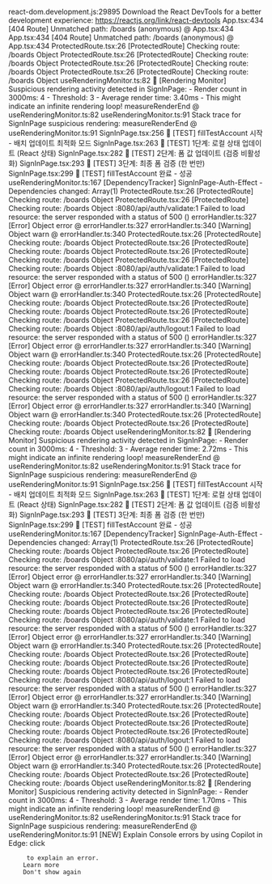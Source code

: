 react-dom.development.js:29895 Download the React DevTools for a better development experience: https://reactjs.org/link/react-devtools
App.tsx:434  [404 Route] Unmatched path: /boards
(anonymous) @ App.tsx:434
App.tsx:434  [404 Route] Unmatched path: /boards
(anonymous) @ App.tsx:434
ProtectedRoute.tsx:26 [ProtectedRoute] Checking route: /boards Object
ProtectedRoute.tsx:26 [ProtectedRoute] Checking route: /boards Object
ProtectedRoute.tsx:26 [ProtectedRoute] Checking route: /boards Object
ProtectedRoute.tsx:26 [ProtectedRoute] Checking route: /boards Object
useRenderingMonitor.ts:82  🚨 [Rendering Monitor] Suspicious rendering activity detected in SignInPage:
          - Render count in 3000ms: 4
          - Threshold: 3
          - Average render time: 3.40ms
          - This might indicate an infinite rendering loop!
measureRenderEnd @ useRenderingMonitor.ts:82
useRenderingMonitor.ts:91 Stack trace for SignInPage suspicious rendering:
measureRenderEnd @ useRenderingMonitor.ts:91
SignInPage.tsx:256 🧪 [TEST] fillTestAccount 시작 - 배치 업데이트 최적화 모드
SignInPage.tsx:263 🧪 [TEST] 1단계: 로컬 상태 업데이트 (React 상태)
SignInPage.tsx:282 🧪 [TEST] 2단계: 폼 값 업데이트 (검증 비활성화)
SignInPage.tsx:293 🧪 [TEST] 3단계: 최종 폼 검증 (한 번만)
SignInPage.tsx:299 🧪 [TEST] fillTestAccount 완료 - 성공
useRenderingMonitor.ts:167 [DependencyTracker] SignInPage-Auth-Effect - Dependencies changed: Array(1)
ProtectedRoute.tsx:26 [ProtectedRoute] Checking route: /boards Object
ProtectedRoute.tsx:26 [ProtectedRoute] Checking route: /boards Object
:8080/api/auth/validate:1   Failed to load resource: the server responded with a status of 500 ()
errorHandler.ts:327  [Error] Object
error @ errorHandler.ts:327
errorHandler.ts:340  [Warning] Object
warn @ errorHandler.ts:340
ProtectedRoute.tsx:26 [ProtectedRoute] Checking route: /boards Object
ProtectedRoute.tsx:26 [ProtectedRoute] Checking route: /boards Object
ProtectedRoute.tsx:26 [ProtectedRoute] Checking route: /boards Object
ProtectedRoute.tsx:26 [ProtectedRoute] Checking route: /boards Object
:8080/api/auth/validate:1   Failed to load resource: the server responded with a status of 500 ()
errorHandler.ts:327  [Error] Object
error @ errorHandler.ts:327
errorHandler.ts:340  [Warning] Object
warn @ errorHandler.ts:340
ProtectedRoute.tsx:26 [ProtectedRoute] Checking route: /boards Object
ProtectedRoute.tsx:26 [ProtectedRoute] Checking route: /boards Object
ProtectedRoute.tsx:26 [ProtectedRoute] Checking route: /boards Object
ProtectedRoute.tsx:26 [ProtectedRoute] Checking route: /boards Object
:8080/api/auth/logout:1   Failed to load resource: the server responded with a status of 500 ()
errorHandler.ts:327  [Error] Object
error @ errorHandler.ts:327
errorHandler.ts:340  [Warning] Object
warn @ errorHandler.ts:340
ProtectedRoute.tsx:26 [ProtectedRoute] Checking route: /boards Object
ProtectedRoute.tsx:26 [ProtectedRoute] Checking route: /boards Object
ProtectedRoute.tsx:26 [ProtectedRoute] Checking route: /boards Object
ProtectedRoute.tsx:26 [ProtectedRoute] Checking route: /boards Object
:8080/api/auth/logout:1   Failed to load resource: the server responded with a status of 500 ()
errorHandler.ts:327  [Error] Object
error @ errorHandler.ts:327
errorHandler.ts:340  [Warning] Object
warn @ errorHandler.ts:340
ProtectedRoute.tsx:26 [ProtectedRoute] Checking route: /boards Object
ProtectedRoute.tsx:26 [ProtectedRoute] Checking route: /boards Object
useRenderingMonitor.ts:82  🚨 [Rendering Monitor] Suspicious rendering activity detected in SignInPage:
          - Render count in 3000ms: 4
          - Threshold: 3
          - Average render time: 2.72ms
          - This might indicate an infinite rendering loop!
measureRenderEnd @ useRenderingMonitor.ts:82
useRenderingMonitor.ts:91 Stack trace for SignInPage suspicious rendering:
measureRenderEnd @ useRenderingMonitor.ts:91
SignInPage.tsx:256 🧪 [TEST] fillTestAccount 시작 - 배치 업데이트 최적화 모드
SignInPage.tsx:263 🧪 [TEST] 1단계: 로컬 상태 업데이트 (React 상태)
SignInPage.tsx:282 🧪 [TEST] 2단계: 폼 값 업데이트 (검증 비활성화)
SignInPage.tsx:293 🧪 [TEST] 3단계: 최종 폼 검증 (한 번만)
SignInPage.tsx:299 🧪 [TEST] fillTestAccount 완료 - 성공
useRenderingMonitor.ts:167 [DependencyTracker] SignInPage-Auth-Effect - Dependencies changed: Array(1)
ProtectedRoute.tsx:26 [ProtectedRoute] Checking route: /boards Object
ProtectedRoute.tsx:26 [ProtectedRoute] Checking route: /boards Object
:8080/api/auth/validate:1   Failed to load resource: the server responded with a status of 500 ()
errorHandler.ts:327  [Error] Object
error @ errorHandler.ts:327
errorHandler.ts:340  [Warning] Object
warn @ errorHandler.ts:340
ProtectedRoute.tsx:26 [ProtectedRoute] Checking route: /boards Object
ProtectedRoute.tsx:26 [ProtectedRoute] Checking route: /boards Object
ProtectedRoute.tsx:26 [ProtectedRoute] Checking route: /boards Object
ProtectedRoute.tsx:26 [ProtectedRoute] Checking route: /boards Object
:8080/api/auth/validate:1   Failed to load resource: the server responded with a status of 500 ()
errorHandler.ts:327  [Error] Object
error @ errorHandler.ts:327
errorHandler.ts:340  [Warning] Object
warn @ errorHandler.ts:340
ProtectedRoute.tsx:26 [ProtectedRoute] Checking route: /boards Object
ProtectedRoute.tsx:26 [ProtectedRoute] Checking route: /boards Object
ProtectedRoute.tsx:26 [ProtectedRoute] Checking route: /boards Object
ProtectedRoute.tsx:26 [ProtectedRoute] Checking route: /boards Object
:8080/api/auth/logout:1   Failed to load resource: the server responded with a status of 500 ()
errorHandler.ts:327  [Error] Object
error @ errorHandler.ts:327
errorHandler.ts:340  [Warning] Object
warn @ errorHandler.ts:340
ProtectedRoute.tsx:26 [ProtectedRoute] Checking route: /boards Object
ProtectedRoute.tsx:26 [ProtectedRoute] Checking route: /boards Object
ProtectedRoute.tsx:26 [ProtectedRoute] Checking route: /boards Object
ProtectedRoute.tsx:26 [ProtectedRoute] Checking route: /boards Object
:8080/api/auth/logout:1   Failed to load resource: the server responded with a status of 500 ()
errorHandler.ts:327  [Error] Object
error @ errorHandler.ts:327
errorHandler.ts:340  [Warning] Object
warn @ errorHandler.ts:340
ProtectedRoute.tsx:26 [ProtectedRoute] Checking route: /boards Object
ProtectedRoute.tsx:26 [ProtectedRoute] Checking route: /boards Object
useRenderingMonitor.ts:82  🚨 [Rendering Monitor] Suspicious rendering activity detected in SignInPage:
          - Render count in 3000ms: 4
          - Threshold: 3
          - Average render time: 1.70ms
          - This might indicate an infinite rendering loop!
measureRenderEnd @ useRenderingMonitor.ts:82
useRenderingMonitor.ts:91 Stack trace for SignInPage suspicious rendering:
measureRenderEnd @ useRenderingMonitor.ts:91
[NEW] Explain Console errors by using Copilot in Edge: click
         
         to explain an error. 
        Learn more
        Don't show again
